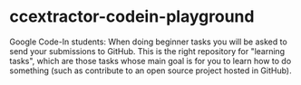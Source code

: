 # ccextractor-codein-playground

Google Code-In students: When doing beginner tasks you will be asked to send your submissions to GitHub. This is the right repository for "learning tasks", which are those tasks whose main goal is for you to learn how to do something (such as contribute to an open source project hosted in GitHub).
